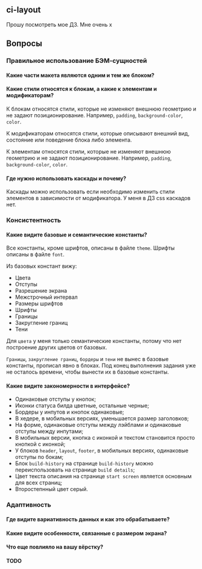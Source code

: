 ## ci-layout

Прошу посмотреть мое ДЗ. Мне очень х

## Вопросы

### Правильное использование БЭМ-сущностей

#### Какие части макета являются одним и тем же блоком? ####

#### Какие стили относятся к блокам, а какие к элементам и модификаторам? ####

К блокам относятся стили, которые не изменяют внешнюю геометрию и не задают
позиционирование. Например, `padding`, `background-color`, `color`.

К модификаторам относятся стили, которые описывают внешний вид,
состояние или поведение блока либо элемента.

К элементам относятся стили, которые не изменяют внешнюю геометрию и не задают
позиционирование. Например, `padding`, `background-color`, `color`.

#### Где нужно использовать каскады и почему?

Каскады можно использовать если необходимо изменить стили элементов
в зависимости от модификатора. У меня в ДЗ css каскадов нет.

### Консистентность
#### Какие видите базовые и семантические константы?
Все константы, кроме шрифтов, описаны в файле `theme`.
Шрифты описаны в файле `font`.

Из базовых констант вижу:
 - Цвета 
 - Отступы
 - Разрешение экрана
 - Межстрочный интервал
 - Размеры шрифтов
 - Шрифты
 - Границы 
 - Закругление границ
 - Тени
 
 Для `цвета` у меня только семантические константы, потому что нет построение других цветов
 от базовых.
 
`Границы`, `закругление границ`, `бордеры` и `тени` не вынес в базовые константы,
прописал явно в блоках. Под конец выполнения задания уже не осталось
времени, чтобы вынести их в базовые константы.


#### Какие видите закономерности в интерфейсе?

 - Одинаковые отступы у кнопок;
 - Иконки статуса билда цветные, остальные черные;
 - Бордеры у инпутов и кнопок одинаковые;
 - В хедере, в мобильных версиях, уменьшается размер заголовков;
 - На форме, одинаковые отступы между лэйблами и одинаковые отступы между инпутами;
 - В мобильных версии, кнопка с иконкой и текстом становится просто кнопкой с иконкой;
 - У блоков `header`, `layout`, `footer`, в мобильных версиях, одинаковые отступы по бокам;
 - Блок `build-history` на странице `build-history` можно переиспользовать
 на странице `build details`;
 - Цвет текста описания на странице `start screen` является основным для всех страниц;
 - Второстепнный цвет серый.

### Адаптивность
#### Где видите вариативность данных и как это обрабатываете?
#### Какие видите особенности, связанные с размером экрана?
#### Что еще повлияло на вашу вёрстку?

#### TODO
